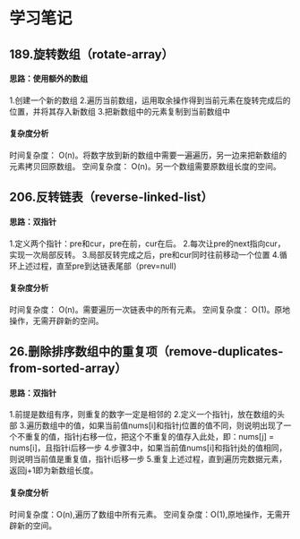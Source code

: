 # 学习笔记

## 189.旋转数组（rotate-array）
#### 思路：使用额外的数组
1.创建一个新的数组
2.遍历当前数组，运用取余操作得到当前元素在旋转完成后的位置，并将其存入新数组
3.把新数组中的元素复制到当前数组中
#### 复杂度分析
时间复杂度： O(n)。将数字放到新的数组中需要一遍遍历，另一边来把新数组的元素拷贝回原数组。
空间复杂度： O(n)。另一个数组需要原数组长度的空间。

## 206.反转链表（reverse-linked-list）
#### 思路：双指针
 1.定义两个指针：pre和cur，pre在前，cur在后。
 2.每次让pre的next指向cur，实现一次局部反转。
 3.局部反转完成之后，pre和cur同时往前移动一个位置
 4.循环上述过程，直至pre到达链表尾部（prev=null)
#### 复杂度分析
 时间复杂度： O(n)。需要遍历一次链表中的所有元素。
 空间复杂度： O(1)。原地操作，无需开辟新的空间。

## 26.删除排序数组中的重复项（remove-duplicates-from-sorted-array）
#### 思路：双指针
 1.前提是数组有序，则重复的数字一定是相邻的
 2.定义一个指针j，放在数组的头部
 3.遍历数组中的值，如果当前值nums[i]和指针j位置的值不同，则说明出现了一个不重复的值，指针j右移一位，把这个不重复的值存入此处，即：nums[j] = nums[i]，且指针i后移一步
 4.步骤3中，如果当前值nums[i]和指针j处的值相同，则说明当前值是重复值，指针i后移一步
 5.重复上述过程，直到遍历完数据元素，返回j+1即为新数组长度。
#### 复杂度分析
 时间复杂度：O(n),遍历了数组中所有元素。
 空间复杂度：O(1),原地操作，无需开辟新的空间。
